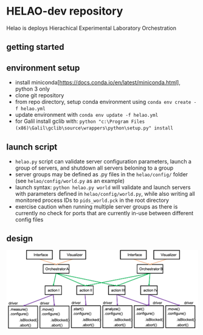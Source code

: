 # HELAO-dev repository
Helao is deploys Hierachical Experimental Laboratory Orchestration


## getting started

## environment setup
- install miniconda[https://docs.conda.io/en/latest/miniconda.html], python 3 only
- clone git repository
- from repo directory, setup conda environment using `conda env create -f helao.yml`
- update environment with `conda env update -f helao.yml`
- for Galil install gclib with: `python "c:\Program Files (x86)\Galil\gclib\source\wrappers\python\setup.py" install`


## launch script
- `helao.py` script can validate server configuration parameters, launch a group of servers, and shutdown all servers beloning to a group
- server groups may be defined as .py files in the `helao/config/` folder (see `helao/config/world.py` as an example)
- launch syntax: `python helao.py world` will validate and launch servers with parameters defined in `helao/config/world.py`, while also writing all monitored process IDs to `pids_world.pck` in the root directory
- exercise caution when running multiple server groups as there is currently no check for ports that are currently in-use between different config files

## design

![helao](helao_figures.png)
